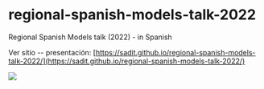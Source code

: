 # regional-spanish-models-talk-2022
Regional Spanish Models talk (2022) - in Spanish


Ver sitio -- presentación: 
[https://sadit.github.io/regional-spanish-models-talk-2022/](https://sadit.github.io/regional-spanish-models-talk-2022/)

![](https://ingeotec.github.io/regional-spanish-models/fig-region-emo-colors-clustering-umap-3.png)